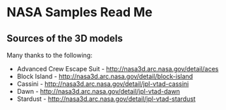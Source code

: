 NASA Samples Read Me
===

## Sources of the 3D models

Many thanks to the following:

* Advanced Crew Escape Suit - <http://nasa3d.arc.nasa.gov/detail/aces>
* Block Island - <http://nasa3d.arc.nasa.gov/detail/block-island>
* Cassini - <http://nasa3d.arc.nasa.gov/detail/jpl-vtad-cassini>
* Dawn - <http://nasa3d.arc.nasa.gov/detail/jpl-vtad-dawn>
* Stardust - <http://nasa3d.arc.nasa.gov/detail/jpl-vtad-stardust>


